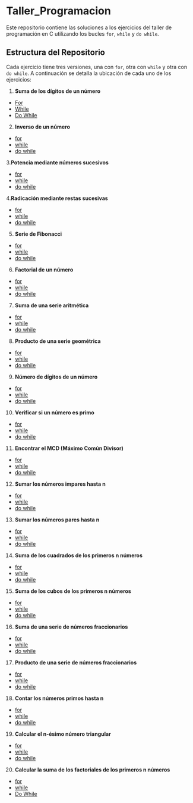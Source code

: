 # Taller_Programacion
Este repositorio contiene las soluciones a los ejercicios del taller de programación en C utilizando los bucles `for`, `while` y `do while`. 
## Estructura del Repositorio 
Cada ejercicio tiene tres versiones, una con `for`, otra con `while` y otra con `do while`. A continuación se detalla la ubicación de cada uno de los ejercicios: 
1. **Suma de los dígitos de un número** 
- [For](For_Sumadenumeros.c)
- [While](While_Sumadenumeros.c)
- [Do While](Do_While_Sumadenumeros.c)
2. **Inverso de un número**
-	[for](For_Inverso.c)
-	[while](While_Inverso.c)
-	[do while](DoWhile_Inverso.c)

3.**Potencia mediante números sucesivos**
-	[for](For_Potenciacion.c)
-	[while](While_Potenciacion.c)
-	[do while](DoWhile_Potenciacion.c)

4.**Radicación mediante restas sucesivas**
-	[for](For_Radicacion.c)
-	[while](While_Radicacion.c)
-	[do while](DoWhile_Radicacion.c)
5. **Serie de Fibonacci**
-	[for](For_Fibonacci.c)
-	[while](While_Fibonacci.c)
-	[do while](DoWhile_Fibonacci.c)
6. **Factorial de un número**
- [for](For_Factorial.c)
-	[while](While_Factorial.c)
-	[do while](DoWhile_Factorial.c)
7. **Suma de una serie aritmética**
-	[for](For_SumaSerie.c)
-	[while](While_SumaSerie.c)
-	[do while](DoWhile_SumaSerie.c)
8. **Producto de una serie geométrica**
-	[for](For_ProductoSerie.c)
-	[while](While_ProductoSerie.c)
-	[do while](DoWhile_ProductoSerie.c)
9. **Número de dígitos de un número**
-	[for](For_Digitos.c)
-	[while](While_Digitos.c)
-	[do while](DoWhile_Digitos.c)
10. **Verificar si un número es primo**
-	[for](For_EsPrimo.c)
-	[while](While_EsPrimo.c)
-	[do while](DoWhile_EsPrimo.c)
11. **Encontrar el MCD (Máximo Común Divisor)**
-	[for](For_MCD.c)
-	[while](While_MCD.c)
-	[do while](DoWhile_MCD.c)
12. **Sumar los números impares hasta n**
-	[for](For_NImpares.c)
-	[while](While_NImpares.c)
-	[do while](DoWhile_NImpares.c)
13. **Sumar los números pares hasta n**
-	[for](For_SNPares.c)
-	[while](While_SNPares.c)
-	[do while](DoWhile_SNPares.c)
14. **Suma de los cuadrados de los primeros n números**
-	[for](For_SCuadrados.c)
-	[while](While_SCuadrados.c)
-	[do while](DoWhile_SCuadrados.c)
15. **Suma de los cubos de los primeros n números**
-	[for](For_SCubos.c)
-	[while](While_SCubos.c)
-	[do while](DoWhile_SCubos.c)
16. **Suma de una serie de números fraccionarios**
-	[for](For_SFracciones.c)
-	[while](While_NFracciones.c)
-	[do while](DoWhile_NFracciones.c)
17. **Producto de una serie de números fraccionarios**
-	[for](For_PNFraccionarios.c)
-	[while](While_PNFraccionarios.c)
-	[do while](DoWhile_PNFraccionarios.c)
18. **Contar los números primos hasta n**
-	[for](For_Nprimos.c)
-	[while](While_Nprimos.c)
-	[do while](DoWhile_Nprimos.c)
19. **Calcular el n-ésimo número triangular**
-	[for](For_Enesimo.c)
-	[while](While_Enesimo.c)
-	[do while](DoWhile_Enesimo.c)
20. **Calcular la suma de los factoriales de los primeros n números**

-	[for](For_SFactoriales.c)
-	[while](While_SFactoriales.c)
-	[Do While](DoWhile_SFactoriales.c)
